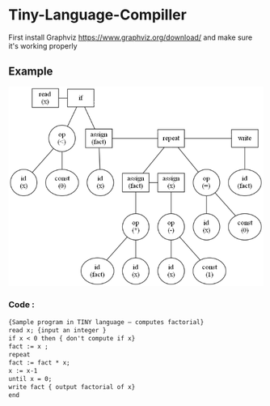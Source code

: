 # Tiny-Language-Compiller

First install Graphviz https://www.graphviz.org/download/ and make sure it's working properly

## Example

![](EXE/SyntaxTree.gv.png)

### Code :
```
{Sample program in TINY language — computes factorial}
read x; {input an integer }
if x < 0 then { don't compute if x}
fact := x ;
repeat
fact := fact * x;
x := x-1
until x = 0;
write fact { output factorial of x}
end


```
